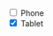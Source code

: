 <div class="au-control-input">
  <input class="au-control-input__input" type="checkbox" name="checkbox-ex" id="cb-phone">
  <label class="au-control-input__text" for= "cb-phone">Phone</label>
</div>
<div class="au-control-input">
  <input class="au-control-input__input" type="checkbox" name="checkbox-ex" checked id="cd-tablet">
  <label class="au-control-input__text" for="cd-tablet">Tablet</label>
</div>
